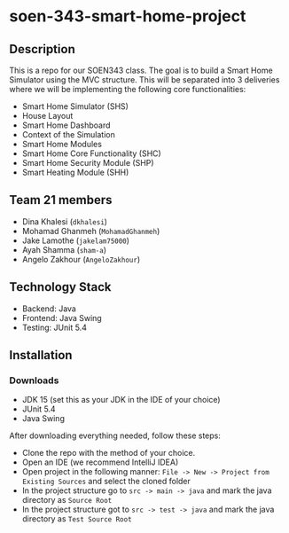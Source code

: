 # soen-343-smart-home-project

## Description
This is a repo for our SOEN343 class. The goal is to build a Smart Home Simulator using the MVC structure. 
This will be separated into 3 deliveries where we will be implementing the following core functionalities: 
* Smart Home Simulator (SHS) 
* House Layout
* Smart Home Dashboard
* Context of the Simulation
* Smart Home Modules
* Smart Home Core Functionality (SHC)
* Smart Home Security Module (SHP)
* Smart Heating Module (SHH)

## Team 21 members
* Dina Khalesi (`dkhalesi`)
* Mohamad Ghanmeh (`MohamadGhanmeh`)
* Jake Lamothe (`jakelam75000`)
* Ayah Shamma (`sham-a`)
* Angelo Zakhour (`AngeloZakhour`)

## Technology Stack
* Backend: Java
* Frontend: Java Swing
* Testing: JUnit 5.4

## Installation

### Downloads
* JDK 15 (set this as your JDK in the IDE of your choice)
* JUnit 5.4
* Java Swing

After downloading everything needed, follow these steps:
* Clone the repo with the method of your choice.
* Open an IDE (we recommend IntelliJ IDEA)
* Open project in the following manner: `File -> New -> Project from Existing Sources` and select the cloned folder
* In the project structure go to `src -> main -> java` and mark the java directory as `Source Root`
* In the project structure got to `src -> test -> java` and mark the java directory as `Test Source Root`

